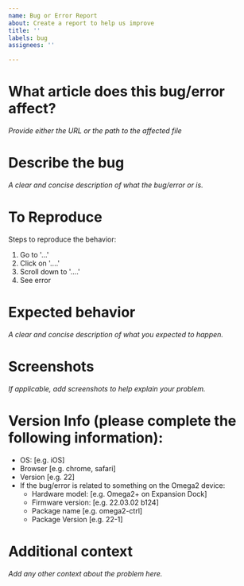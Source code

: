 ```yaml
---
name: Bug or Error Report
about: Create a report to help us improve
title: ''
labels: bug
assignees: ''

---
```


# What article does this bug/error affect?
*Provide either the URL or the path to the affected file*

# **Describe the bug**
*A clear and concise description of what the bug/error or is.*

# **To Reproduce**
Steps to reproduce the behavior:
1. Go to '...'
2. Click on '....'
3. Scroll down to '....'
4. See error

# **Expected behavior**
*A clear and concise description of what you expected to happen.*

# **Screenshots**
*If applicable, add screenshots to help explain your problem.*

# **Version Info (please complete the following information):**
 - OS: [e.g. iOS]
 - Browser [e.g. chrome, safari]
 - Version [e.g. 22]
 - If the bug/error is related to something on the Omega2 device:
    - Hardware model: [e.g. Omega2+ on Expansion Dock]
    - Firmware version: [e.g. 22.03.02 b124]
    - Package name [e.g. omega2-ctrl]
    - Package Version [e.g. 22-1]

# **Additional context**
*Add any other context about the problem here.*
